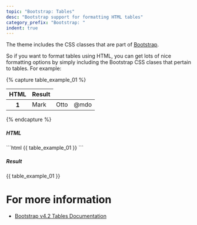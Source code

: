 ```yaml
---
topic: "Bootstrap: Tables"
desc: "Bootstrap support for formatting HTML tables"
category_prefix: "Bootstrap: "
indent: true
---
```


The theme includes the CSS classes that are part of [Bootstrap]({{site.bootstrap_main_url}}).

So if you want to format tables using HTML, you can get lots of nice formatting options by simply including the
Bootstrap CSS clases that pertain to tables.  For example:

{% capture table_example_01 %}
<table class="table">
  <thead>
    <tr>
      <th scope="col">HTML</th>
      <th scope="col">Result</th>
    </tr>
  </thead>
  <tbody>
    <tr>
      <th scope="row">1</th>
      <td>Mark</td>
      <td>Otto</td>
      <td>@mdo</td>
    </tr>
  </tbody>
</table>
{% endcapture %}

<div class="row">
<div class="col-sm-6">
<div class="card">
<div class="card-body">
<h5 class="card-title">HTML</h5>
<div class="card-text" markdown="1">
```html
{{ table_example_01 }}
```
</div><!-- card-text -->
</div><!-- card-body -->
</div><!-- card -->
</div><!-- col-sm-6 -->
<div class="col-sm-6">
<div class="card">
<div class="card-body">
<h5 class="card-title">Result</h5>
<div class="card-text">
{{ table_example_01 }}
</div><!-- card-text -->
</div><!-- card-body -->
</div><!-- card -->
</div><!-- col-sm-6 -->          
</div><!-- row -->

# For more information
* [Bootstrap v4.2 Tables Documentation](https://getbootstrap.com/docs/4.2/content/tables/)
